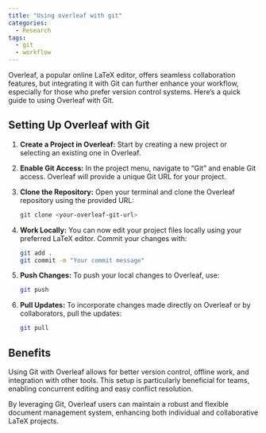 ```yaml
---
title: "Using overleaf with git"
categories:
  - Research
tags:
  - git
  - workflow
---
```


Overleaf, a popular online LaTeX editor, offers seamless collaboration features, but integrating it with Git can further enhance your workflow, especially for those who prefer version control systems. Here’s a quick guide to using Overleaf with Git.

## Setting Up Overleaf with Git

1. **Create a Project in Overleaf:**
   Start by creating a new project or selecting an existing one in Overleaf.

2. **Enable Git Access:**
   In the project menu, navigate to “Git” and enable Git access. Overleaf will provide a unique Git URL for your project.

3. **Clone the Repository:**
   Open your terminal and clone the Overleaf repository using the provided URL:
   ```bash
   git clone <your-overleaf-git-url>
   ```

4. **Work Locally:**
   You can now edit your project files locally using your preferred LaTeX editor. Commit your changes with:
   ```bash
   git add .
   git commit -m "Your commit message"
   ```

5. **Push Changes:**
   To push your local changes to Overleaf, use:
   ```bash
   git push
   ```

6. **Pull Updates:**
   To incorporate changes made directly on Overleaf or by collaborators, pull the updates:
   ```bash
   git pull
   ```

## Benefits

Using Git with Overleaf allows for better version control, offline work, and integration with other tools. This setup is particularly beneficial for teams, enabling concurrent editing and easy conflict resolution.

By leveraging Git, Overleaf users can maintain a robust and flexible document management system, enhancing both individual and collaborative LaTeX projects.
